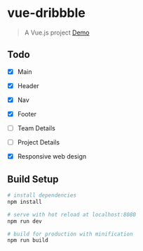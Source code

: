 # vue-dribbble

> A Vue.js project
[Demo](https://nightcatsama.github.io/vue-dribbble/dist)


## Todo

- [x] Main
- [x] Header
- [x] Nav
- [x] Footer
- [ ] Team Details
- [ ] Project Details
- [x] Responsive web design


## Build Setup

``` bash
# install dependencies
npm install

# serve with hot reload at localhost:8080
npm run dev

# build for production with minification
npm run build
```
